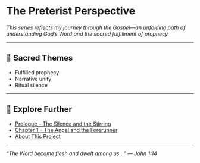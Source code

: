 # The Preterist Perspective

_This series reflects my journey through the Gospel—an unfolding path of understanding God’s Word and the sacred fulfillment of prophecy._

---

## 📜 Sacred Themes

- Fulfilled prophecy  
- Narrative unity  
- Ritual silence  

---

## 🧭 Explore Further

- [Prologue – The Silence and the Stirring](prologue.md)  
- [Chapter 1 – The Angel and the Forerunner](chapter1.md)  
- [About This Project](about.md)  

---

_“The Word became flesh and dwelt among us…” — John 1:14_

